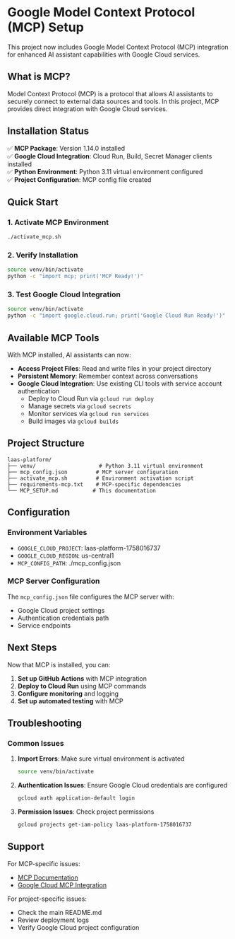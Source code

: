 # Google Model Context Protocol (MCP) Setup

This project now includes Google Model Context Protocol (MCP) integration for enhanced AI assistant capabilities with Google Cloud services.

## What is MCP?

Model Context Protocol (MCP) is a protocol that allows AI assistants to securely connect to external data sources and tools. In this project, MCP provides direct integration with Google Cloud services.

## Installation Status

✅ **MCP Package**: Version 1.14.0 installed  
✅ **Google Cloud Integration**: Cloud Run, Build, Secret Manager clients installed  
✅ **Python Environment**: Python 3.11 virtual environment configured  
✅ **Project Configuration**: MCP config file created  

## Quick Start

### 1. Activate MCP Environment
```bash
./activate_mcp.sh
```

### 2. Verify Installation
```bash
source venv/bin/activate
python -c "import mcp; print('MCP Ready!')"
```

### 3. Test Google Cloud Integration
```bash
source venv/bin/activate
python -c "import google.cloud.run; print('Google Cloud Run Ready!')"
```

## Available MCP Tools

With MCP installed, AI assistants can now:

- **Access Project Files**: Read and write files in your project directory
- **Persistent Memory**: Remember context across conversations
- **Google Cloud Integration**: Use existing CLI tools with service account authentication
  - Deploy to Cloud Run via `gcloud run deploy`
  - Manage secrets via `gcloud secrets`
  - Monitor services via `gcloud run services`
  - Build images via `gcloud builds`

## Project Structure

```
laas-platform/
├── venv/                    # Python 3.11 virtual environment
├── mcp_config.json         # MCP server configuration
├── activate_mcp.sh         # Environment activation script
├── requirements-mcp.txt    # MCP-specific dependencies
└── MCP_SETUP.md           # This documentation
```

## Configuration

### Environment Variables
- `GOOGLE_CLOUD_PROJECT`: laas-platform-1758016737
- `GOOGLE_CLOUD_REGION`: us-central1
- `MCP_CONFIG_PATH`: ./mcp_config.json

### MCP Server Configuration
The `mcp_config.json` file configures the MCP server with:
- Google Cloud project settings
- Authentication credentials path
- Service endpoints

## Next Steps

Now that MCP is installed, you can:

1. **Set up GitHub Actions** with MCP integration
2. **Deploy to Cloud Run** using MCP commands
3. **Configure monitoring** and logging
4. **Set up automated testing** with MCP

## Troubleshooting

### Common Issues

1. **Import Errors**: Make sure virtual environment is activated
   ```bash
   source venv/bin/activate
   ```

2. **Authentication Issues**: Ensure Google Cloud credentials are configured
   ```bash
   gcloud auth application-default login
   ```

3. **Permission Issues**: Check project permissions
   ```bash
   gcloud projects get-iam-policy laas-platform-1758016737
   ```

## Support

For MCP-specific issues:
- [MCP Documentation](https://modelcontextprotocol.io)
- [Google Cloud MCP Integration](https://cloud.google.com/docs/mcp)

For project-specific issues:
- Check the main README.md
- Review deployment logs
- Verify Google Cloud project configuration

